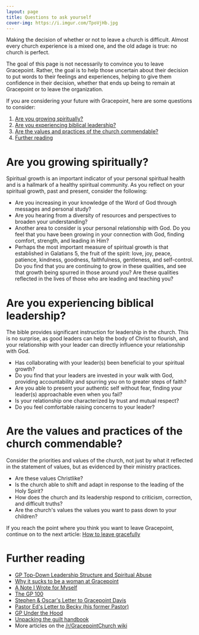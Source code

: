 ```yaml
---
layout: page
title: Questions to ask yourself
cover-img: https://i.imgur.com/TpoVjHb.jpg
---
```


Making the decision of whether or not to leave a church is difficult. Almost every church experience is a mixed one, and the old adage is true: no church is perfect.

The goal of this page is not necessarily to convince you to leave Gracepoint. Rather, the goal is to help those uncertain about their decision to put words to their feelings and experiences, helping to give them confidence in their decision, whether that ends up being to remain at Gracepoint or to leave the organization.

If you are considering your future with Gracepoint, here are some questions to consider:

1. [Are you growing spiritually?](#are-you-growing-spiritually)
2. [Are you experiencing biblical leadership?](#are-you-experiencing-biblical-leadership)
3. [Are the values and practices of the church commendable?](#are-the-values-and-practices-of-the-church-commendable)
4. [Further reading](#further-reading)

# Are you growing spiritually?

Spiritual growth is an important indicator of your personal spiritual health and is a hallmark of a healthy spiritual community. As you reflect on your spiritual growth, past and present, consider the following:

- Are you increasing in your knowledge of the Word of God through messages and personal study? 
- Are you hearing from a diversity of resources and perspectives to broaden your understanding? 
- Another area to consider is your personal relationship with God. Do you feel that you have been growing in your connection with God, finding comfort, strength, and leading in Him?
- Perhaps the most important measure of spiritual growth is that established in Galatians 5, the fruit of the spirit: love, joy, peace, patience, kindness, goodness, faithfulness, gentleness, and self-control. Do you find that you are continuing to grow in these qualities, and see that growth being spurred in those around you? Are these qualities reflected in the lives of those who are leading and teaching you?

# Are you experiencing biblical leadership?

The bible provides significant instruction for leadership in the church. This is no surprise, as good leaders can help the body of Christ to flourish, and your relationship with your leader can directly influence your relationship with God.

- Has collaborating with your leader(s) been beneficial to your spiritual growth? 
- Do you find that your leaders are invested in your walk with God, providing accountability and spurring you on to greater steps of faith?
- Are you able to present your authentic self without fear, finding your leader(s) approachable even when you fail?
- Is your relationship one characterized by trust and mutual respect?
- Do you feel comfortable raising concerns to your leader?

# Are the values and practices of the church commendable?

Consider the priorities and values of the church, not just by what it reflected in the statement of values, but as evidenced by their ministry practices. 

- Are these values Christlike? 
- Is the church able to shift and adapt in response to the leading of the Holy Spirit?
- How does the church and its leadership respond to criticism, correction, and difficult truths? 
- Are the church's values the values you want to pass down to your children?

If you reach the point where you think you want to leave Gracepoint, continue on to the next article: [How to leave gracefully](how-to-leave-gracefully.md)

# Further reading

- [GP Top-Down Leadership Structure and Spiritual Abuse](https://www.reddit.com/r/GracepointChurch/comments/s8y8ks/gp_topdown_leadership_structure_and_spiritual/)
- [Why it sucks to be a woman at Gracepoint](https://www.reddit.com/r/GracepointChurch/comments/mm6u24/why_it_sucks_to_be_a_woman_at_gracepoint/)
- [A Note I Wrote for Myself](https://www.reddit.com/r/GracepointChurch/comments/xpvp71/a_note_i_wrote_for_myself/)
- [The GP 100](https://www.reddit.com/r/GracepointChurch/comments/w9fzcc/the_gp_100/)
- [Stephen & Oscar's Letter to Gracepoint Davis](https://www.reddit.com/r/GracepointChurch/comments/pj3s48/stephen_and_oscars_letter_leaving_gracepoint_davis/)
- [Pastor Ed's Letter to Becky (his former Pastor)](https://www.reddit.com/r/GracepointChurch/comments/nkbx1r/eds_letter_to_becky_2005_after_discussion_with/)
- [GP Under the Hood](https://www.reddit.com/r/GracepointChurch/comments/uiqcrk/gp_under_the_hood/)
- [Unpacking the guilt handbook](https://www.reddit.com/r/GracepointChurch/comments/x55gnw/unpacking_the_guilt_handbook/)
- More articles on the [/r/GracepointChurch wiki](https://www.reddit.com/r/GracepointChurch/wiki/analysis/)